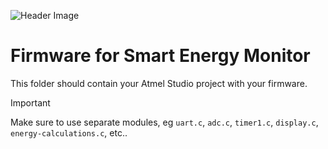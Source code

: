 ![Header Image](https://github.com/ee209-2020class/ee209-2020class.github.io/blob/master/ExtraInfo/logo.png)

# Firmware for Smart Energy Monitor

This folder should contain your Atmel Studio project with your firmware.

> [!IMPORTANT]
> Make sure to use separate modules, eg `uart.c`, `adc.c`, `timer1.c`, `display.c`, `energy-calculations.c`, etc..